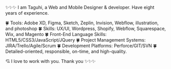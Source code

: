 ✨✨✨ I am Taguhi, a Web and Mobile Designer & developer. Have eight years of experience.

🍀 Tools: Adobe XD, Figma, Sketch, Zeplin, Invision, Webflow, illustration, and photoshop
🍀 Skills: UX/UI, Wordpress, Shopify, Webflow, Squarespace, Wix, and Magento
🍀 Front-End Language Skills: HTML5/CSS3/JavaScript/JQuery
🍀 Project Management Systems: JIRA/Trello/Agile/Scrum
🍀 Development Platforms: Perforce/GIT/SVN
🍀 Detailed-oriented, responsible, on-time, and high-quality.

💘 I love to work with you. Thank you ✨✨✨
